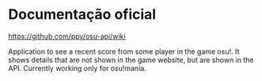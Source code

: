 # Documentação oficial
https://github.com/ppy/osu-api/wiki

Application to see a recent score from some player in the game osu!. It shows details that are not shown in the game website, but are shown in the API. Currently working only for osu!mania.

 
